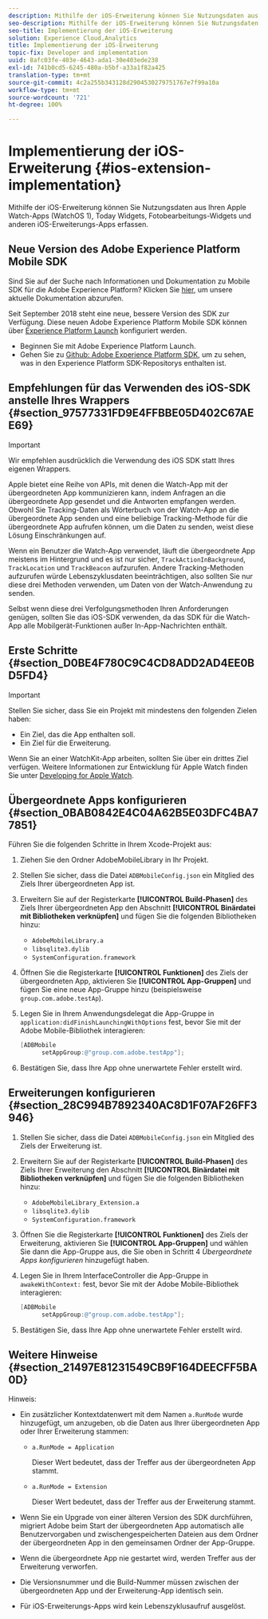 ```yaml
---
description: Mithilfe der iOS-Erweiterung können Sie Nutzungsdaten aus Ihren Apple Watch-Apps (WatchOS 1), Today Widgets, Fotobearbeitungs-Widgets und anderen iOS-Erweiterungs-Apps erfassen.
seo-description: Mithilfe der iOS-Erweiterung können Sie Nutzungsdaten aus Ihren Apple Watch-Apps (WatchOS 1), Today Widgets, Fotobearbeitungs-Widgets und anderen iOS-Erweiterungs-Apps erfassen.
seo-title: Implementierung der iOS-Erweiterung
solution: Experience Cloud,Analytics
title: Implementierung der iOS-Erweiterung
topic-fix: Developer and implementation
uuid: 8afc03fe-403e-4643-ada1-30e403ede238
exl-id: 741b0cd5-6245-480a-b5bf-a33a1f82a425
translation-type: tm+mt
source-git-commit: 4c2a255b343128d2904530279751767e7f99a10a
workflow-type: tm+mt
source-wordcount: '721'
ht-degree: 100%

---
```


# Implementierung der iOS-Erweiterung {#ios-extension-implementation}

Mithilfe der iOS-Erweiterung können Sie Nutzungsdaten aus Ihren Apple Watch-Apps (WatchOS 1), Today Widgets, Fotobearbeitungs-Widgets und anderen iOS-Erweiterungs-Apps erfassen.

## Neue Version des Adobe Experience Platform Mobile SDK

Sind Sie auf der Suche nach Informationen und Dokumentation zu Mobile SDK für die Adobe Experience Platform? Klicken Sie [hier](https://aep-sdks.gitbook.io/docs/), um unsere aktuelle Dokumentation abzurufen.

Seit September 2018 steht eine neue, bessere Version des SDK zur Verfügung. Diese neuen Adobe Experience Platform Mobile SDK können über [Experience Platform Launch](https://www.adobe.com/de/experience-platform/launch.html) konfiguriert werden.

* Beginnen Sie mit Adobe Experience Platform Launch.
* Gehen Sie zu [Github: Adobe Experience Platform SDK](https://github.com/Adobe-Marketing-Cloud/acp-sdks), um zu sehen, was in den Experience Platform SDK-Repositorys enthalten ist.

## Empfehlungen für das Verwenden des iOS-SDK anstelle Ihres Wrappers {#section_97577331FD9E4FFBBE05D402C67AEE69}

>[!IMPORTANT]
>
>Wir empfehlen ausdrücklich die Verwendung des iOS SDK statt Ihres eigenen Wrappers.

Apple bietet eine Reihe von APIs, mit denen die Watch-App mit der übergeordneten App kommunizieren kann, indem Anfragen an die übergeordnete App gesendet und die Antworten empfangen werden. Obwohl Sie Tracking-Daten als Wörterbuch von der Watch-App an die übergeordnete App senden und eine beliebige Tracking-Methode für die übergeordnete App aufrufen können, um die Daten zu senden, weist diese Lösung Einschränkungen auf.

Wenn ein Benutzer die Watch-App verwendet, läuft die übergeordnete App meistens im Hintergrund und es ist nur sicher, `TrackActionInBackground`, `TrackLocation` und `TrackBeacon` aufzurufen. Andere Tracking-Methoden aufzurufen würde Lebenszyklusdaten beeinträchtigen, also sollten Sie nur diese drei Methoden verwenden, um Daten von der Watch-Anwendung zu senden.

Selbst wenn diese drei Verfolgungsmethoden Ihren Anforderungen genügen, sollten Sie das iOS-SDK verwenden, da das SDK für die Watch-App alle Mobilgerät-Funktionen außer In-App-Nachrichten enthält.

## Erste Schritte {#section_D0BE4F780C9C4CD8ADD2AD4EE0BD5FD4}

>[!IMPORTANT]
>
>Stellen Sie sicher, dass Sie ein Projekt mit mindestens den folgenden Zielen haben:
>
>* Ein Ziel, das die App enthalten soll.
>* Ein Ziel für die Erweiterung.

>



Wenn Sie an einer WatchKit-App arbeiten, sollten Sie über ein drittes Ziel verfügen. Weitere Informationen zur Entwicklung für Apple Watch finden Sie unter [Developing for Apple Watch](https://developer.apple.com/library/ios/documentation/General/Conceptual/WatchKitProgrammingGuide/index.html#//apple_ref/doc/uid/TP40014969-CH8-SW1).

## Übergeordnete Apps konfigurieren {#section_0BAB0842E4C04A62B5E03DFC4BA77851}

Führen Sie die folgenden Schritte in Ihrem Xcode-Projekt aus:

1. Ziehen Sie den Ordner AdobeMobileLibrary in Ihr Projekt.
1. Stellen Sie sicher, dass die Datei `ADBMobileConfig.json` ein Mitglied des Ziels Ihrer übergeordneten App ist.
1. Erweitern Sie auf der Registerkarte **[!UICONTROL Build-Phasen]** des Ziels Ihrer übergeordneten App den Abschnitt **[!UICONTROL Binärdatei mit Bibliotheken verknüpfen]** und fügen Sie die folgenden Bibliotheken hinzu:

   * `AdobeMobileLibrary.a`
   * `libsqlite3.dylib`
   * `SystemConfiguration.framework`

1. Öffnen Sie die Registerkarte **[!UICONTROL Funktionen]** des Ziels der übergeordneten App, aktivieren Sie **[!UICONTROL App-Gruppen]** und fügen Sie eine neue App-Gruppe hinzu (beispielsweise `group.com.adobe.testAp`).

1. Legen Sie in Ihrem Anwendungsdelegat die App-Gruppe in `application:didFinishLaunchingWithOptions` fest, bevor Sie mit der Adobe Mobile-Bibliothek interagieren:

   ```objective-c
   [ADBMobile 
         setAppGroup:@"group.com.adobe.testApp"];
   ```

1. Bestätigen Sie, dass Ihre App ohne unerwartete Fehler erstellt wird.

## Erweiterungen konfigurieren {#section_28C994B7892340AC8D1F07AF26FF3946}

1. Stellen Sie sicher, dass die Datei `ADBMobileConfig.json` ein Mitglied des Ziels der Erweiterung ist.
1. Erweitern Sie auf der Registerkarte **[!UICONTROL Build-Phasen]** des Ziels Ihrer Erweiterung den Abschnitt **[!UICONTROL Binärdatei mit Bibliotheken verknüpfen]** und fügen Sie die folgenden Bibliotheken hinzu:

   * `AdobeMobileLibrary_Extension.a`
   * `libsqlite3.dylib`
   * `SystemConfiguration.framework`

1. Öffnen Sie die Registerkarte **[!UICONTROL Funktionen]** des Ziels der Erweiterung, aktivieren Sie **[!UICONTROL App-Gruppen]** und wählen Sie dann die App-Gruppe aus, die Sie oben in Schritt 4 *Übergeordnete Apps konfigurieren* hinzugefügt haben.

1. Legen Sie in Ihrem InterfaceController die App-Gruppe in `awakeWithContext:` fest, bevor Sie mit der Adobe Mobile-Bibliothek interagieren:

   ```objective-c
   [ADBMobile 
         setAppGroup:@"group.com.adobe.testApp"];
   ```

1. Bestätigen Sie, dass Ihre App ohne unerwartete Fehler erstellt wird.

## Weitere Hinweise {#section_21497E81231549CB9F164DEECFF5BA0D}

Hinweis:

* Ein zusätzlicher Kontextdatenwert mit dem Namen `a.RunMode` wurde hinzugefügt, um anzugeben, ob die Daten aus Ihrer übergeordneten App oder Ihrer Erweiterung stammen:

   * `a.RunMode = Application`

      Dieser Wert bedeutet, dass der Treffer aus der übergeordneten App stammt.
   * `a.RunMode = Extension`

      Dieser Wert bedeutet, dass der Treffer aus der Erweiterung stammt.

* Wenn Sie ein Upgrade von einer älteren Version des SDK durchführen, migriert Adobe beim Start der übergeordneten App automatisch alle Benutzervorgaben und zwischengespeicherten Dateien aus dem Ordner der übergeordneten App in den gemeinsamen Ordner der App-Gruppe.
* Wenn die übergeordnete App nie gestartet wird, werden Treffer aus der Erweiterung verworfen.
* Die Versionsnummer und die Build-Nummer müssen zwischen der übergeordneten App und der Erweiterung-App identisch sein.
* Für iOS-Erweiterungs-Apps wird kein Lebenszyklusaufruf ausgelöst.
